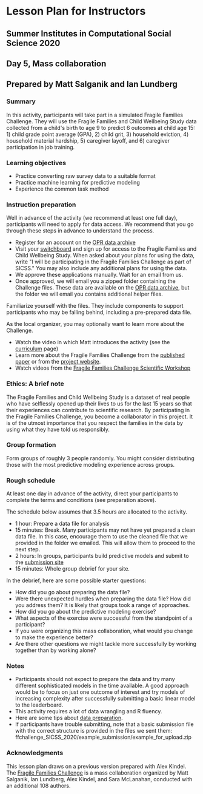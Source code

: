 # Lesson Plan for Instructors
## Summer Institutes in Computational Social Science 2020
## Day 5, Mass collaboration
## Prepared by Matt Salganik and Ian Lundberg

### Summary

In this activity, participants will take part in a simulated Fragile Families Challenge.  They will use the Fragile Families and Child Wellbeing Study data collected from a child's birth to age 9 to predict 6 outcomes at child age 15: 1) child grade point average (GPA), 2) child grit, 3) household eviction, 4) household material hardship, 5) caregiver layoff, and 6) caregiver participation in job training.

### Learning objectives

- Practice converting raw survey data to a suitable format
- Practice machine learning for predictive modeling
- Experience the common task method

### Instruction preparation

Well in advance of the activity (we recommend at least one full day), participants will need to apply for data access. We recommend that you go through these steps in advance to understand the process.

- Register for an account on the [OPR data archive](https://opr.princeton.edu/archive/restricted/Default.aspx)
- Visit your [switchboard](https://opr.princeton.edu/archive/restricted/Switchboard.aspx) and sign up for access to the Fragile Families and Child Wellbeing Study. When asked about your plans for using the data, write "I will be participating in the Fragile Families Challenge as part of SICSS." You may also include any additional plans for using the data.
- We approve these applications manually. Wait for an email from us.
- Once approved, we will email you a zipped folder containing the Challenge files. These data are available on the [OPR data archive](https://opr.princeton.edu/archive/restricted/Default.aspx), but the folder we will email you contains additional helper files.

Familiarize yourself with the files. They include components to support participants who may be falling behind, including a pre-prepared data file.

As the local organizer, you may optionally want to learn more about the Challenge.

- Watch the video in which Matt introduces the activity (see the [curriculum](https://compsocialscience.github.io/summer-institute/curriculum) page)
- Learn more about the Fragile Families Challenge from the [published paper](https://doi.org/10.1073/pnas.1915006117) or from the [project website](http://www.fragilefamilieschallenge.org/).
- Watch videos from the [Fragile Families Challenge Scientific Workshop](https://www.youtube.com/channel/UCjluzrRT8fqXCx3qHjQAb5A)

### Ethics: A brief note

The Fragile Families and Child Wellbeing Study is a dataset of real people who have selflessly opened up their lives to us for the last 15 years so that their experiences can contribute to scientific research. By participating in the Fragile Families Challenge, you become a collaborator in this project. It is of the utmost importance that you respect the families in the data by using what they have told us responsibly.

### Group formation

Form groups of roughly 3 people randomly. You might consider distributing those with the most predictive modeling experience across groups.

### Rough schedule

At least one day in advance of the activity, direct your participants to complete the terms and conditions (see preparation above).

The schedule below assumes that 3.5 hours are allocated to the activity.

- 1 hour: Prepare a data file for analysis
- 15 minutes: Break. Many participants may not have yet prepared a clean data file. In this case, encourage them to use the cleaned file that we provided in the folder we emailed. This will allow them to proceed to the next step.
- 2 hours: In groups, participants build predictive models and submit to the [submission site](https://codalab.fragilefamilieschallenge.org/competitions/28)
- 15 minutes: Whole group debrief for your site.

In the debrief, here are some possible starter questions:

- How did you go about preparing the data file?
- Were there unexpected hurdles when preparing the data file? How did you address them? It is likely that groups took a range of approaches.
- How did you go about the predictive modeling exercise?
- What aspects of the exercise were successful from the standpoint of a participant?
- If you were organizing this mass collaboration, what would you change to make the experience better?
- Are there other questions we might tackle more successfully by working together than by working alone?

### Notes

- Participants should not expect to prepare the data and try many different sophisticated models in the time available. A good approach would be to focus on just one outcome of interest and try models of increasing complexity after successfully submitting a basic linear model to the leaderboard.
- This activity requires a lot of data wrangling and R fluency.
- Here are some tips about [data preparation](https://github.com/compsocialscience/summer-institute/blob/master/2020/materials/day5-mass-collaboration/activity/SICSS_FFC_datacleaning_tips.pdf).
- If participants have trouble submitting, note that a basic submission file with the correct structure is provided in the files we sent them: ffchallenge_SICSS_2020/example_submission/example_for_upload.zip


### Acknowledgments

This lesson plan draws on a previous version prepared with Alex Kindel. The [Fragile Families Challenge](https://doi.org/10.1073/pnas.1915006117) is a mass collaboration organized by Matt Salganik, Ian Lundberg, Alex Kindel, and Sara McLanahan, conducted with an additional 108 authors.
